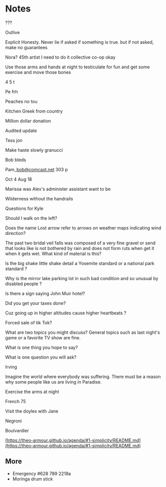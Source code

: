 # Notes

???

Outlive 

  

Explicit Honesty. Never lie if asked if something is true. but if not asked, make no guarantees

Nora? 45th artist I need to do it collective co-op okay

Use those arms and hands at night to testiculate for fun and get some exercise and move those bones

4 5 t

Pe frh

Peaches no tou

Kitchen Greek from country

Million dollar donation

Audited update

Tess jon

Make haste slowly granucci

Bob bleds

Pam\_bob@comcast.net 303 p

Oct 4 Aug 18

Marissa was Alex's administer assistant want to be

Wilderness without the handrails

Questions for Kyle

Should I walk on the left?

Does the name Lost arrow refer to arrows on weather maps indicating wind direction?

The past two bridal veil falls was composed of a very fine gravel or send that looks like is not bothered by rain and does not form ruts when get it when it gets wet. What kind of material is this?

Is the big shake little shake detail a Yosemite standard or a national park standard ?

Why is the mirror lake parking lot in such bad condition and so unusual by disabled people ?

Is there a sign saying John Muir hotel? 

Did you get your taxes done?

Cuz going up in higher altitudes cause higher heartbeats ?

Forced sale of tik Tok? 

What are two topics you might discuss? General topics such as last night's game or a favorite TV show are fine.

What is one thing you hope to say?

What is one question you will ask?

Irving

Imagine the world where everybody was suffering. There must be a reason why some people like us are living in Paradise. 

Exercise the arms at night

French 75

Visit the doyles with Jane

Negroni

Boulvardier

[https://theo-armour.github.io/agenda/#1-simplicity/README.md](https://theo-armour.github.io/agenda/#1-simplicity/README.md)

## More

* Emergency #628 789 2218a
* Moringa drum stick